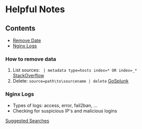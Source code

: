 # Helpful Notes

## Contents

- [Remove Date](How-to-remove-data)
- [Nginx Logs](Nginx-Logs)

### How to remove data

1. List sources:  ` | metadata type=hosts index=* OR index=_*` [StackOverflow](https://answers.splunk.com/answers/120461/how-to-see-all-source-and-sourcetype-list.html)
2. Delete: `source=path\to\sourcename | delete` [GoSplunk](https://gosplunk.com/clean-or-delete-data-in-a-given-source/)

### Nginx Logs

- Types of logs: access, error, fail2ban, ...
- Checking for suspicious IP's and malicious logins

[Suggested Searches](SuggestedSearches.md)
